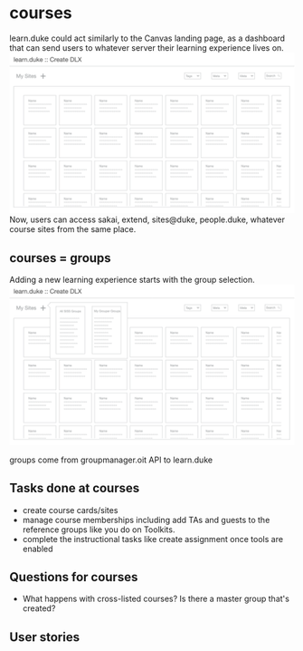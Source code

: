 # courses
learn.duke could act similarly to the Canvas landing page, as a dashboard that can send users to whatever server their learning experience lives on.
![](../_assets/11.png)
Now, users can access sakai, extend, sites@duke, people.duke, whatever course sites from the same place.

## courses = groups
Adding a new learning experience starts with the group selection.
![](../_assets/13.png)

groups come from groupmanager.oit API to learn.duke

## Tasks done at courses
* create course cards/sites
* manage course memberships including add TAs and guests to the reference groups like you do on Toolkits.
* complete the instructional tasks like create assignment once tools are enabled

## Questions for courses
* What happens with cross-listed courses? Is there a master group that's created?


## User stories
